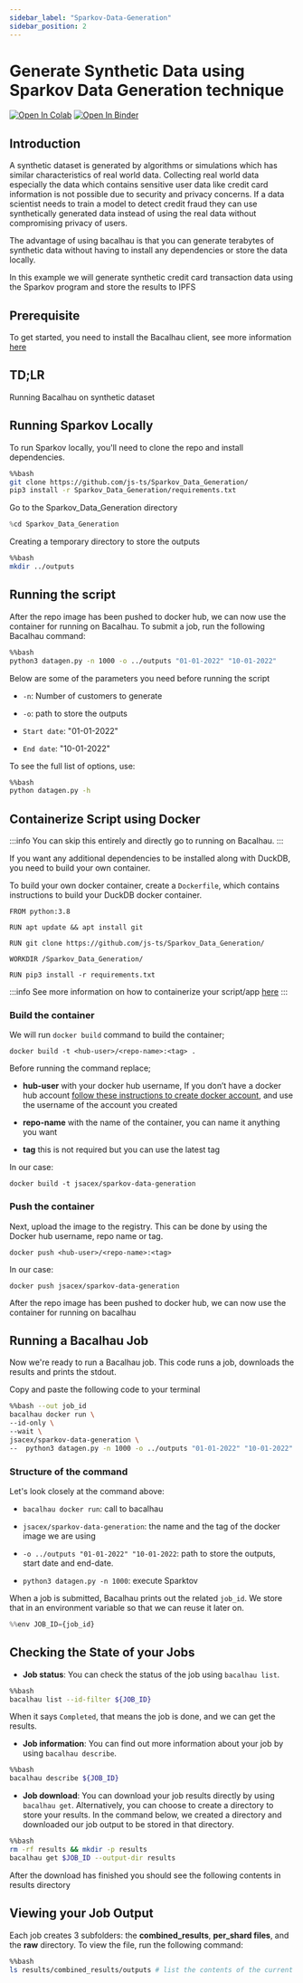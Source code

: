 ```yaml
---
sidebar_label: "Sparkov-Data-Generation"
sidebar_position: 2
---
```

# Generate Synthetic Data using Sparkov Data Generation technique

[![Open In Colab](https://colab.research.google.com/assets/colab-badge.svg)](https://colab.research.google.com/github/bacalhau-project/examples/blob/main/workload-onboarding/Sparkov-Data-Generation/index.ipynb)
[![Open In Binder](https://mybinder.org/badge.svg)](https://mybinder.org/v2/gh/bacalhau-project/examples/HEAD?labpath=workload-onboarding/Sparkov-Data-Generation/index.ipynb)

## Introduction

A synthetic dataset is generated by algorithms or simulations which has similar characteristics of real world data. Collecting real world data especially the data which contains sensitive user data like credit card information is not possible due to security and privacy concerns. If a data scientist needs to train  a model to detect credit fraud they can use synthetically generated data instead of using the real data without compromising privacy of users.

The advantage of using bacalhau is that you can generate terabytes of synthetic data without having to install any dependencies or store the data locally. 

In this example we will generate synthetic credit card transaction data using the Sparkov program and store the results to IPFS

## Prerequisite

To get started, you need to install the Bacalhau client, see more information [here](https://docs.bacalhau.org/getting-started/installation)

## TD;LR
Running Bacalhau on synthetic dataset 

## Running Sparkov Locally​

To run Sparkov locally, you'll need to clone the repo and install dependencies.



```bash
%%bash
git clone https://github.com/js-ts/Sparkov_Data_Generation/
pip3 install -r Sparkov_Data_Generation/requirements.txt
```

Go to the Sparkov_Data_Generation directory


```python
%cd Sparkov_Data_Generation
```

Creating a temporary directory to store the outputs


```bash
%%bash
mkdir ../outputs
```

## Running the script

After the repo image has been pushed to docker hub, we can now use the container for running on Bacalhau. To submit a job, run the following Bacalhau command:


```bash
%%bash
python3 datagen.py -n 1000 -o ../outputs "01-01-2022" "10-01-2022"
```

Below are some of the parameters you need before running the script

- `-n`:  Number of customers to generate

- `-o`: path to store the outputs

- `Start date`: "01-01-2022" 
 
- `End date`: "10-01-2022"

To see the full list of options, use:


```bash
%%bash
python datagen.py -h
```

## Containerize Script using Docker

:::info
You can skip this entirely and directly go to running on Bacalhau.
:::

If you want any additional dependencies to be installed along with DuckDB, you need to build your own container.

To build your own docker container, create a `Dockerfile`, which contains instructions to build your DuckDB docker container.


```
FROM python:3.8

RUN apt update && apt install git

RUN git clone https://github.com/js-ts/Sparkov_Data_Generation/

WORKDIR /Sparkov_Data_Generation/

RUN pip3 install -r requirements.txt
```

:::info
See more information on how to containerize your script/app [here](https://docs.docker.com/get-started/02_our_app/)
:::


### Build the container

We will run `docker build` command to build the container;

```
docker build -t <hub-user>/<repo-name>:<tag> .
```

Before running the command replace;

- **hub-user** with your docker hub username, If you don’t have a docker hub account [follow these instructions to create docker account](https://docs.docker.com/docker-id/), and use the username of the account you created

- **repo-name** with the name of the container, you can name it anything you want

- **tag** this is not required but you can use the latest tag

In our case:

```
docker build -t jsacex/sparkov-data-generation
```

### Push the container

Next, upload the image to the registry. This can be done by using the Docker hub username, repo name or tag.

```
docker push <hub-user>/<repo-name>:<tag>
```

In our case:

```
docker push jsacex/sparkov-data-generation
```


After the repo image has been pushed to docker hub, we can now use the container for running on bacalhau

## Running a Bacalhau Job


Now we're ready to run a Bacalhau job. This code runs a job, downloads the results and prints the stdout.

Copy and paste the following code to your terminal


```bash
%%bash --out job_id
bacalhau docker run \
--id-only \
--wait \
jsacex/sparkov-data-generation \
--  python3 datagen.py -n 1000 -o ../outputs "01-01-2022" "10-01-2022"
```

### Structure of the command

Let's look closely at the command above:

* `bacalhau docker run`: call to bacalhau 

* `jsacex/sparkov-data-generation`: the name and the tag of the docker image we are using

* `-o ../outputs "01-01-2022" "10-01-2022`:  path to store the outputs, start date and end-date.

* `python3 datagen.py -n 1000`: execute Sparktov

When a job is submitted, Bacalhau prints out the related `job_id`. We store that in an environment variable so that we can reuse it later on.


```python
%%env JOB_ID={job_id}
```

## Checking the State of your Jobs

- **Job status**: You can check the status of the job using `bacalhau list`. 


```bash
%%bash
bacalhau list --id-filter ${JOB_ID}
```

When it says `Completed`, that means the job is done, and we can get the results.

- **Job information**: You can find out more information about your job by using `bacalhau describe`.



```bash
%%bash
bacalhau describe ${JOB_ID}
```

- **Job download**: You can download your job results directly by using `bacalhau get`. Alternatively, you can choose to create a directory to store your results. In the command below, we created a directory and downloaded our job output to be stored in that directory.


```bash
%%bash
rm -rf results && mkdir -p results
bacalhau get $JOB_ID --output-dir results
```

After the download has finished you should see the following contents in results directory

## Viewing your Job Output

Each job creates 3 subfolders: the **combined_results**, **per_shard files**, and the **raw** directory. To view the file, run the following command:


```bash
%%bash
ls results/combined_results/outputs # list the contents of the current directory 
```
